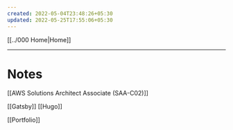 ```yaml
---
created: 2022-05-04T23:48:26+05:30
updated: 2022-05-25T17:55:06+05:30
---
```

[[../000 Home|Home]]

---
# Notes
[[AWS Solutions Architect Associate (SAA-C02)]]

[[Gatsby]]
[[Hugo]]

[[Portfolio]]